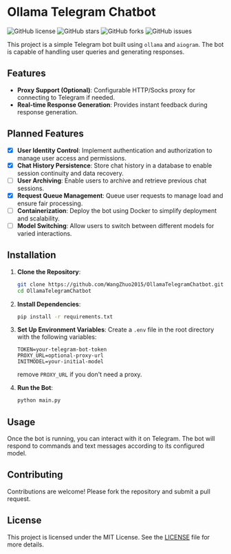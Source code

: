 # Ollama Telegram Chatbot

![GitHub license](https://img.shields.io/github/license/WangZhuo2015/OllamaTelegramChatbot)
![GitHub stars](https://img.shields.io/github/stars/WangZhuo2015/OllamaTelegramChatbot?style=social)
![GitHub forks](https://img.shields.io/github/forks/WangZhuo2015/OllamaTelegramChatbot?style=social)
![GitHub issues](https://img.shields.io/github/issues/WangZhuo2015/OllamaTelegramChatbot)

This project is a simple Telegram bot built using `ollama` and `aiogram`. The bot is capable of handling user queries and generating responses.
## Features

- **Proxy Support (Optional)**: Configurable HTTP/Socks proxy for connecting to Telegram if needed.
- **Real-time Response Generation**: Provides instant feedback during response generation.

## Planned Features

- [X]  **User Identity Control**: Implement authentication and authorization to manage user access and permissions.
- [X]  **Chat History Persistence**: Store chat history in a database to enable session continuity and data recovery.
- [ ]  **User Archiving**: Enable users to archive and retrieve previous chat sessions.
- [X]  **Request Queue Management**: Queue user requests to manage load and ensure fair processing.
- [ ]  **Containerization**: Deploy the bot using Docker to simplify deployment and scalability.
- [ ]  **Model Switching**: Allow users to switch between different models for varied interactions.

## Installation

1. **Clone the Repository**:
   ```bash
   git clone https://github.com/WangZhuo2015/OllamaTelegramChatbot.git
   cd OllamaTelegramChatbot
   ```

2. **Install Dependencies**:
   ```bash
   pip install -r requirements.txt
   ```

3. **Set Up Environment Variables**:
   Create a `.env` file in the root directory with the following variables:
   ```env
   TOKEN=your-telegram-bot-token
   PROXY_URL=optional-proxy-url
   INITMODEL=your-initial-model
   ```

   remove `PROXY_URL` if you don't need a proxy.

4. **Run the Bot**:
   ```bash
   python main.py
   ```

## Usage

Once the bot is running, you can interact with it on Telegram. The bot will respond to commands and text messages
according to its configured model.

## Contributing

Contributions are welcome! Please fork the repository and submit a pull request.

## License

This project is licensed under the MIT License. See the [LICENSE](LICENSE.md) file for more details.